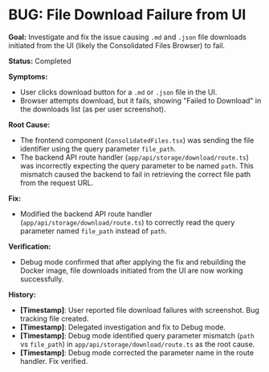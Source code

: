 # BUG: File Download Failure from UI

**Goal:** Investigate and fix the issue causing `.md` and `.json` file downloads initiated from the UI (likely the Consolidated Files Browser) to fail.

**Status:** Completed

**Symptoms:**
*   User clicks download button for a `.md` or `.json` file in the UI.
*   Browser attempts download, but it fails, showing "Failed to Download" in the downloads list (as per user screenshot).

**Root Cause:**
*   The frontend component (`ConsolidatedFiles.tsx`) was sending the file identifier using the query parameter `file_path`.
*   The backend API route handler (`app/api/storage/download/route.ts`) was incorrectly expecting the query parameter to be named `path`. This mismatch caused the backend to fail in retrieving the correct file path from the request URL.

**Fix:**
*   Modified the backend API route handler (`app/api/storage/download/route.ts`) to correctly read the query parameter named `file_path` instead of `path`.

**Verification:**
*   Debug mode confirmed that after applying the fix and rebuilding the Docker image, file downloads initiated from the UI are now working successfully.

**History:**
*   **[Timestamp]**: User reported file download failures with screenshot. Bug tracking file created.
*   **[Timestamp]**: Delegated investigation and fix to Debug mode.
*   **[Timestamp]**: Debug mode identified query parameter mismatch (`path` vs `file_path`) in `app/api/storage/download/route.ts` as the root cause.
*   **[Timestamp]**: Debug mode corrected the parameter name in the route handler. Fix verified.